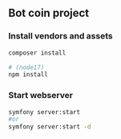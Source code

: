 ## Bot coin project

### Install vendors and assets

```bash
composer install

# (node17)
npm install 
```

### Start webserver
```bash
symfony server:start
#or
symfony server:start -d
```



